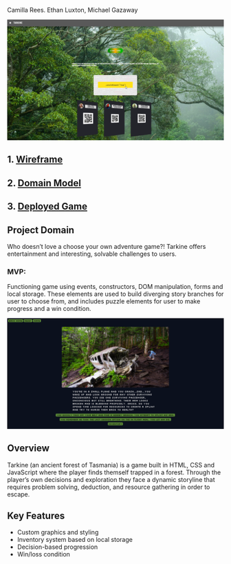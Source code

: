 Camilla Rees. Ethan Luxton, Michael Gazaway

![Tarkine Splash Page](https://raw.githubusercontent.com/Tarkine/Main/main/assets/Tarkine%20Splash%20Page.png)

## 1. [Wireframe](https://www.figma.com/file/enThDnqGkBlOgcD2RFlRXS/Wireframe)
## 2. [Domain Model](https://www.figma.com/file/kZXrwVereQ6oRuRyCX7HvE/Domain-Model)
## 3. [Deployed Game](https://tarkine.github.io/Main/)

## Project Domain
Who doesn’t love a choose your own adventure game?!
Tarkine offers entertainment and interesting, solvable challenges to users.

### MVP: 
Functioning game using events, constructors, DOM manipulation, forms and local storage. These elements are used to build diverging story branches for user to choose from, and includes puzzle elements for user to make progress and a win condition.

![Tarkine First Page](https://raw.githubusercontent.com/Tarkine/Main/main/assets/Tarkine%20First%20Page.png)

## Overview
Tarkine (an ancient forest of Tasmania) is a game built in HTML, CSS and JavaScript where the player finds themself trapped in a forest. Through the player’s own decisions and exploration they face a dynamic storyline that requires problem solving, deduction, and resource gathering in order to escape.

## Key Features
- Custom graphics and styling
- Inventory system based on local storage
- Decision-based progression
- Win/loss condition


